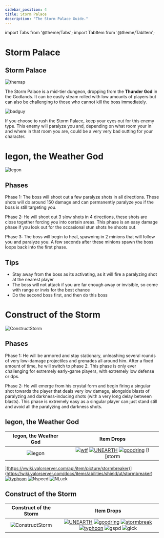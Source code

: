```yaml
---
sidebar_position: 4
title: Storm Palace
description: "The Storm Palace Guide."
---
```


import Tabs from '@theme/Tabs';
import TabItem from '@theme/TabItem';

# Storm Palace

<Tabs>
  <TabItem value="The Dungeon" label="The Dungeon" default>

## Storm Palace

![themap](https://i.imgur.com/p7qObjm.png)

The Storm Palace is a mid-tier dungeon, dropping from the **Thunder God** in the Godlands. It can be easily steam rolled with low amounts of players but can also be challenging to those who cannot kill the boss immediately. 

![badguy](https://cdn.discordapp.com/attachments/953134990428868629/1028857611472343111/paralyze_guy.png)

If you choose to rush the Storm Palace, keep your eyes out for this enemy type. This enemy will paralyze you and, depending on what room your in and where in that room you are, could be a very very bad outting for your character.

  </TabItem>
  <TabItem value="The First Boss" label="The First Boss">

# Iegon, the Weather God

![Iegon](https://cdn.discordapp.com/attachments/953134990428868629/990767833711530034/Layer_1.png)

## Phases

Phase 1: The boss will shoot out a few paralyze shots in all directions. These shots will do around 150 damage and can permanently paralyze you if the boss is still targeting you.

Phase 2: He will shoot out 3 slow shots in 4 directions, these shots are close together forcing you into certain areas. This phase is an easy damage phase if you look out for the occasional stun shots he shoots out.

Phase 3: The boss will begin to heal, spawning in 2 minions that will follow you and paralyze you. A few seconds after these minions spawn the boss loops back into the first phase.

## Tips

<ul>
<li>Stay away from the boss as its activating, as it will fire a paralyzing shot at the nearest player</li>

<li>The boss will not attack if you are far enough away or invisible, so come with range or invis for the best chance</li>

<li>Do the second boss first, and then do this boss</li>
</ul>

  </TabItem>
  <TabItem value="The Second Boss" label="The Second Boss">

# Construct of the Storm

![ConstructStorm](https://cdn.discordapp.com/attachments/953134990428868629/991164388339884053/unknown.png)

## Phases 

Phase 1: He will be armored and stay stationary, unleashing several rounds of very low-damage projectiles and grenades all around him. After a fixed amount of time, he will switch to phase 2. This phase is only ever challenging for extremely early-game players, with extremely low defense or dps.

Phase 2: He will emerge from his crystal form and begin firing a singular shot towards the player that deals very low damage, alongside blasts of paralyzing and darkness-inducing shots (with a very long delay between blasts). This phase is extremely easy as a singular player can just stand still and avoid all the paralyzing and darkness shots.

  </TabItem>
  <TabItem value="Item Drops" label="Item Drops">

## Iegon, the Weather God

Iegon, the Weather God   |  Item Drops
:-------------------------:|:-------------------------:
![iegon](https://cdn.discordapp.com/attachments/953134990428868629/990767833711530034/Layer_1.png)  | [![wtf](https://vwiki.valorserver.com/api/item/picture/insurgency%20amulet)](https://wiki.valorserver.com/docs/items/rings/legendary/insurgency_amulet) [![UNEARTH](https://vwiki.valorserver.com/api/item/picture/dagger%20of%20unearthly%20storms)](https://wiki.valorserver.com/docs/items/weapons/daggers/ut/dagger_of_unearthly_storms) [![goodring](https://vwiki.valorserver.com/api/item/picture/ring%20of%20the%20storm%20gods)](https://wiki.valorserver.com/docs/items/rings/ut/ring_of_the_storm_gods)  [![storm
](https://vwiki.valorserver.com/api/item/picture/stormbreaker)](https://wiki.valorserver.com/docs/items/abilities/shield/ut/stormbreaker) [![typhoon](https://vwiki.valorserver.com/api/item/picture/typhoon%20wand)](https://wiki.valorserver.com/docs/items/weapons/wands/ut/typhoon_wand) ![Nspeed](https://vwiki.valorserver.com/api/item/picture/potion%20of%20speed) ![NLuck](https://vwiki.valorserver.com/api/item/picture/potion%20of%20luck)

## Construct of the Storm

Construct of the Storm |  Item Drops
:-------------------------:|:-------------------------:
![ConstructStorm](https://cdn.discordapp.com/attachments/953134990428868629/991164388339884053/unknown.png)  |  [![UNEARTH](https://vwiki.valorserver.com/api/item/picture/dagger%20of%20unearthly%20storms)](https://wiki.valorserver.com/docs/items/weapons/daggers/ut/dagger_of_unearthly_storms) [![goodring](https://vwiki.valorserver.com/api/item/picture/ring%20of%20the%20storm%20gods)](https://wiki.valorserver.com/docs/items/rings/ut/ring_of_the_storm_gods)  [![stormbreak](https://vwiki.valorserver.com/api/item/picture/stormbreaker)](https://wiki.valorserver.com/docs/items/abilities/shield/ut/stormbreaker) [![typhoon](https://vwiki.valorserver.com/api/item/picture/typhoon%20wand)](https://wiki.valorserver.com/docs/items/weapons/wands/ut/typhoon_wand) ![gspd](https://vwiki.valorserver.com/api/item/picture/greater%20potion%20of%20speed) ![glck](https://vwiki.valorserver.com/api/item/picture/greater%20potion%20of%20luck)

  </TabItem>
</Tabs>
